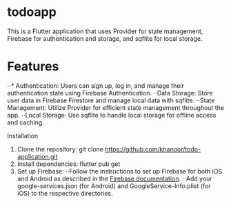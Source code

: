 # todoapp

This is a Flutter application that uses Provider for state management, Firebase for authentication and storage, and sqflite for local storage.

# Features
⋅⋅* Authentication: Users can sign up, log in, and manage their authentication state using Firebase Authentication.
⋅⋅Data Storage: Store user data in Firebase Firestore and manage local data with sqflite.
⋅⋅State Management: Utilize Provider for efficient state management throughout the app.
⋅⋅Local Storage: Use sqflite to handle local storage for offline access and caching.

Installation
1. Clone the repository:
   git clone https://github.com/khanoor/todo-application.git
2. Install dependencies:
   flutter pub get
3. Set up Firebase:
   ⋅⋅Follow the instructions to set up Firebase for both iOS and Android as described in the [Firebase documentation]([url](https://firebase.google.com/docs/flutter/setup?platform=android)).
   ⋅⋅Add your google-services.json (for Android) and GoogleService-Info.plist (for iOS) to the respective directories.

